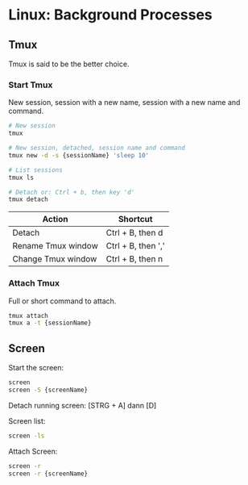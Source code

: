 # Linux: Background Processes

## Tmux

Tmux is said to be the better choice.

### Start Tmux

New session, session with a new name, session with a new name and command.

```bash
# New session
tmux

# New session, detached, session name and command
tmux new -d -s {sessionName} 'sleep 10'

# List sessions
tmux ls

# Detach or: Ctrl + b, then key 'd'
tmux detach
```

| Action             | Shortcut           |
| ------------------ | ------------------ |
| Detach             | Ctrl + B, then d   |
| Rename Tmux window | Ctrl + B, then ',' |
| Change Tmux window | Ctrl + B, then n   |

### Attach Tmux

Full or short command to attach.

```bash
tmux attach
tmux a -t {sessionName}
```

## Screen

Start the screen:

```bash
screen
screen -S {screenName}
```

Detach running screen: [STRG + A] dann [D]

Screen list:

```bash
screen -ls
```

Attach Screen:

```bash
screen -r
screen -r {screenName}
```
